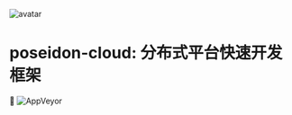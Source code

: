 
![avatar](https://github.com/muggle0/poseidon-cloud/blob/master/project-document/png/poseidon.jpg?raw=true)
# poseidon-cloud: 分布式平台快速开发框架

 :penguin: 
![AppVeyor](https://img.shields.io/badge/build-poseidon-orange.svg)